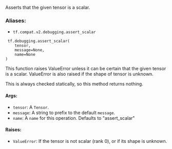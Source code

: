 
Asserts that the given tensor is a scalar.
### Aliases:
- `tf.compat.v2.debugging.assert_scalar`

```
 tf.debugging.assert_scalar(
    tensor,
    message=None,
    name=None
)
```

This function raises ValueError unless it can be certain that the given tensor is a scalar. ValueError is also raised if the shape of tensor is unknown.

This is always checked statically, so this method returns nothing.
#### Args:
- `tensor`: A `Tensor`.
- `message`: A string to prefix to the default `message`.
- `name`: A `name` for this operation. Defaults to "assert_scalar"
#### Raises:
- `ValueError`: If the tensor is not scalar (rank 0), or if its shape is unknown.
